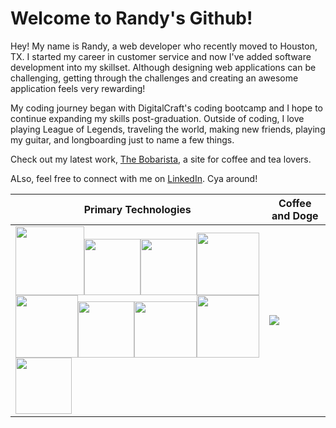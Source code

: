 # Welcome to Randy's Github!

Hey! My name is Randy, a web developer who recently moved to Houston, TX. I started my career in customer service and now I've added software development into my skillset. Although designing web applications can be challenging, getting through the challenges and creating an awesome application feels very rewarding!

My coding journey began with DigitalCraft's coding bootcamp and I hope to continue expanding my skills post-graduation. Outside of coding, I love playing League of Legends, traveling the world, making new friends, playing my guitar, and longboarding just to name a few things.

Check out my latest work, [The Bobarista](https://randychong.github.io/bobarista/), a site for coffee and tea lovers.

ALso, feel free to connect with me on [LinkedIn](https://randychong.github.io/bobarista/). Cya around!

Primary Technologies | Coffee and Doge
------------ | -------------
<img src="https://user-images.githubusercontent.com/80119466/121764086-c331df80-cb06-11eb-98e6-5754ef975719.png" height="110px"></img><img src="https://user-images.githubusercontent.com/80119466/121764087-c5943980-cb06-11eb-96ad-97b4604da4b7.png" height="90px"></img><img src="https://user-images.githubusercontent.com/80119466/121763976-b1037180-cb05-11eb-9d68-c2c2f576f2be.png" height="90px"></img><img src="https://user-images.githubusercontent.com/80119466/121763980-b2cd3500-cb05-11eb-98ee-5d39194221e8.png" height="100px"></img><img src="https://user-images.githubusercontent.com/80119466/121763981-b3fe6200-cb05-11eb-91cc-a822fd294ed8.png" height="100px"></img><img src="https://user-images.githubusercontent.com/80119466/121764081-bf9e5880-cb06-11eb-8a81-22f9b4ccb35a.png" height="90px"></img><img src="https://user-images.githubusercontent.com/80119466/121764091-c9c05700-cb06-11eb-8128-b59d4dbbbca3.png" height="90px" width="100px"></img><img src="https://user-images.githubusercontent.com/80119466/121764093-ccbb4780-cb06-11eb-8dee-296563cc32c7.png" height="100px" width="100px"></img><img src="https://user-images.githubusercontent.com/80119466/121764094-cf1da180-cb06-11eb-9626-8fcf3cd904ad.png" height="90px"></img> | <img src="https://media.giphy.com/media/kD4pknHevDUQNOTSbl/giphy.gif"></img>
